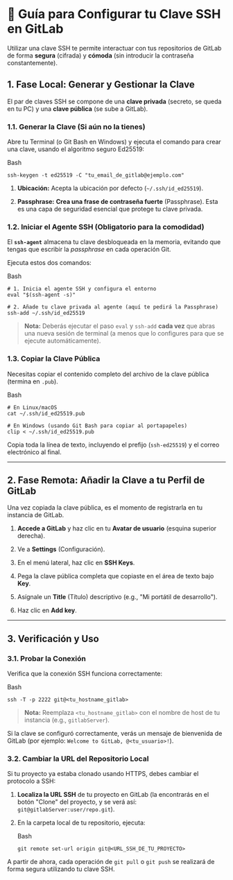 # 🚀 Guía para Configurar tu Clave SSH en GitLab

Utilizar una clave SSH te permite interactuar con tus repositorios de GitLab de forma **segura** (cifrada) y **cómoda** (sin introducir la contraseña constantemente).

## 1. Fase Local: Generar y Gestionar la Clave

El par de claves SSH se compone de una **clave privada** (secreto, se queda en tu PC) y una **clave pública** (se sube a GitLab).

### 1.1. Generar la Clave (Si aún no la tienes)

Abre tu Terminal (o Git Bash en Windows) y ejecuta el comando para crear una clave, usando el algoritmo seguro Ed25519:

Bash

```
ssh-keygen -t ed25519 -C "tu_email_de_gitlab@ejemplo.com"
```

1. **Ubicación:** Acepta la ubicación por defecto (`~/.ssh/id_ed25519`).
    
2. **Passphrase:** **Crea una frase de contraseña fuerte** (Passphrase). Esta es una capa de seguridad esencial que protege tu clave privada.
    

### 1.2. Iniciar el Agente SSH (Obligatorio para la comodidad)

El **`ssh-agent`** almacena tu clave desbloqueada en la memoria, evitando que tengas que escribir la _passphrase_ en cada operación Git.

Ejecuta estos dos comandos:

Bash

```
# 1. Inicia el agente SSH y configura el entorno
eval "$(ssh-agent -s)"

# 2. Añade tu clave privada al agente (aquí te pedirá la Passphrase)
ssh-add ~/.ssh/id_ed25519
```

> **Nota:** Deberás ejecutar el paso `eval` y `ssh-add` **cada vez** que abras una nueva sesión de terminal (a menos que lo configures para que se ejecute automáticamente).

### 1.3. Copiar la Clave Pública

Necesitas copiar el contenido completo del archivo de la clave pública (termina en `.pub`).

Bash

```
# En Linux/macOS
cat ~/.ssh/id_ed25519.pub

# En Windows (usando Git Bash para copiar al portapapeles)
clip < ~/.ssh/id_ed25519.pub
```

Copia toda la línea de texto, incluyendo el prefijo (`ssh-ed25519`) y el correo electrónico al final.

---

## 2. Fase Remota: Añadir la Clave a tu Perfil de GitLab

Una vez copiada la clave pública, es el momento de registrarla en tu instancia de GitLab.

1. **Accede a GitLab** y haz clic en tu **Avatar de usuario** (esquina superior derecha).
    
2. Ve a **Settings** (Configuración).
    
3. En el menú lateral, haz clic en **SSH Keys**.
    
4. Pega la clave pública completa que copiaste en el área de texto bajo **Key**.
    
5. Asígnale un **Title** (Título) descriptivo (e.g., "Mi portátil de desarrollo").
    
6. Haz clic en **Add key**.
    

---

## 3. Verificación y Uso

### 3.1. Probar la Conexión

Verifica que la conexión SSH funciona correctamente:

Bash

```
ssh -T -p 2222 git@<tu_hostname_gitlab>
```

> **Nota:** Reemplaza `<tu_hostname_gitlab>` con el nombre de host de tu instancia (e.g., `gitlabServer`).

Si la clave se configuró correctamente, verás un mensaje de bienvenida de GitLab (por ejemplo: `Welcome to GitLab, @<tu_usuario>!`).

### 3.2. Cambiar la URL del Repositorio Local

Si tu proyecto ya estaba clonado usando HTTPS, debes cambiar el protocolo a SSH:

1. **Localiza la URL SSH** de tu proyecto en GitLab (la encontrarás en el botón "Clone" del proyecto, y se verá así: `git@gitlabServer:user/repo.git`).
    
2. En la carpeta local de tu repositorio, ejecuta:
    
    Bash
    
    ```
    git remote set-url origin git@<URL_SSH_DE_TU_PROYECTO>
    ```
    

A partir de ahora, cada operación de `git pull` o `git push` se realizará de forma segura utilizando tu clave SSH.